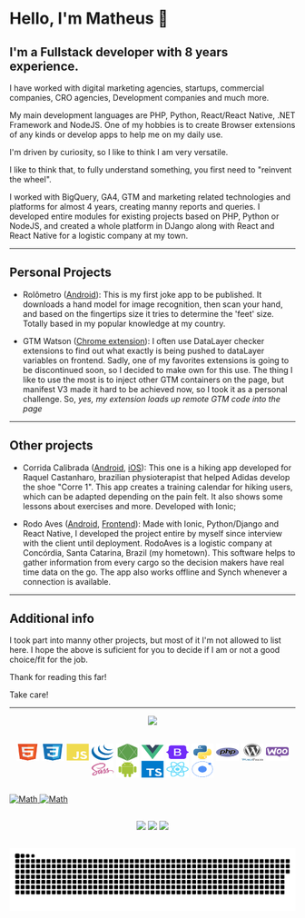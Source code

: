 

# Hello, I'm Matheus :wave:

## I'm a Fullstack developer with 8 years experience.

I have worked with digital marketing agencies, startups, commercial companies, CRO agencies, Development companies and much more. 

My main development languages are PHP, Python, React/React Native, .NET Framework and NodeJS. One of my hobbies is to create Browser extensions of any kinds or develop apps to help me on my daily use.

I'm driven by curiosity, so I like to think I am very versatile. 

I like to think that, to fully understand something, you first need to "reinvent the wheel".

I worked with BigQuery, GA4, GTM and marketing related technologies and platforms for almost 4 years, creating manny reports and queries. 
I developed entire modules for existing projects based on PHP, Python or NodeJS, and created a whole platform in DJango along with React and React Native for a logistic company at my town. 

---

## Personal Projects

* Rolômetro ([Android](https://play.google.com/store/apps/details?id=com.mallix.rolometro)): This is my first joke app to be published. It downloads a hand model for image recognition, then scan your hand, and based on the fingertips size it tries to determine the 'feet' size. Totally based in my popular knowledge at my country.

* GTM Watson ([Chrome extension](https://chromewebstore.google.com/detail/gtm-watson/mmejcjjlincimgicadmipokeopbhbapa)): I often use DataLayer checker extensions to find out what exactly is being pushed to dataLayer variables on frontend. Sadly, one of my favorites extensions is going to be discontinued soon, so I decided to make own for this use. The thing I like to use the most is to inject other GTM containers on the page, but manifest V3 made it hard to be achieved now, so I took it as a personal challenge. So, *yes, my extension loads up remote GTM code into the page*

---

## Other projects

* Corrida Calibrada ([Android](https://play.google.com/store/apps/details?id=com.corridacalibrada.app), [iOS](https://apps.apple.com/br/app/corrida-calibrada/id6450933419)): This one is a hiking app developed for Raquel Castanharo, brazilian physioterapist that helped Adidas develop the shoe "Corre 1". This app creates a training calendar for hiking users, which can be adapted depending on the pain felt. It also shows some lessons about exercises and more. Developed with Ionic;

* Rodo Aves ([Android](https://play.google.com/store/apps/details?id=com.rodoaves.app), [Frontend](http://app.rodoaves.com.br/)): Made with Ionic, Python/Django and React Native, I developed the project entire by myself since interview with the client until deployment. RodoAves is a logistic company at Concórdia, Santa Catarina, Brazil (my hometown). This software helps to gather information from every cargo so the decision makers have real time data on the go. The app also works offline and Synch whenever a connection is available.

---

## Additional info

I took part into manny other projects, but most of it I'm not allowed to list here. I hope the above is suficient for you to decide if I am or not a good choice/fit for the job. 

Thank for reading this far!

Take care!

 ---


<!-- most used start -->
<div align="center"> 
 
 <img height="180em" src="https://github-readme-stats.vercel.app/api/top-langs/?username=Matheus2212&layout=compact&langs_count=7&bg_color=101a26&title_color=E4562B&text_color=fff&icon_color=E4562B&hide_border=true"/>
 
</div>
<!-- most used end -->

##

<!-- icons start -->
<div align="center">
  
  <img align="center" alt="Math-HTML" height="30" width="40" src="https://raw.githubusercontent.com/devicons/devicon/master/icons/html5/html5-original.svg">
  
  <img align="center" alt="Math-CSS" height="30" width="40" src="https://raw.githubusercontent.com/devicons/devicon/master/icons/css3/css3-original.svg">
  
  <img align="center" alt="Math-Js" height="30" width="40" src="https://raw.githubusercontent.com/devicons/devicon/master/icons/javascript/javascript-plain.svg">
  
  <img align="center" alt="Math-jQuery" height="30" width="40" src="https://raw.githubusercontent.com/devicons/devicon/master/icons/jquery/jquery-plain.svg">
  
  <img align="center" alt="Math-Nodejs" height="30" width="40" src="https://raw.githubusercontent.com/devicons/devicon/master/icons/nodejs/nodejs-plain.svg">
  
  <img align="center" alt="Math-Vue" height="30" width="40" src="https://raw.githubusercontent.com/devicons/devicon/master/icons/vuejs/vuejs-original.svg">
  
  <img align="center" alt="Math-Bootstrap" height="30" width="40" src="https://raw.githubusercontent.com/devicons/devicon/master/icons/bootstrap/bootstrap-plain.svg">
  
  <img align="center" alt="Math-Python" height="30" width="40" src="https://raw.githubusercontent.com/devicons/devicon/master/icons/python/python-original.svg">
  
  <img align="center" alt="Math-Php" height="30" width="40" src="https://raw.githubusercontent.com/devicons/devicon/master/icons/php/php-original.svg">
  
  <img align="center" alt="Math-Wordpres" height="30" width="40" src="https://raw.githubusercontent.com/devicons/devicon/master/icons/wordpress/wordpress-original.svg">
  
  <img align="center" alt="Math-Woocommerce" height="30" width="40" src="https://raw.githubusercontent.com/devicons/devicon/master/icons/woocommerce/woocommerce-plain.svg">
  
  <img align="center" alt="Math-Sass" height="30" width="40" src="https://raw.githubusercontent.com/devicons/devicon/master/icons/sass/sass-original.svg">
  
  <img align="center" alt="Math-Android" height="30" width="40" src="https://raw.githubusercontent.com/devicons/devicon/master/icons/android/android-plain.svg">
  
  <img align="center" alt="Math-Ts" height="30" width="40" src="https://raw.githubusercontent.com/devicons/devicon/master/icons/typescript/typescript-original.svg">
  
  <img align="center" alt="Math-React" height="30" width="40" src="https://raw.githubusercontent.com/devicons/devicon/master/icons/react/react-original.svg">  
  
  <img align="center" alt="Math-ionic" height="30" width="40" src="https://raw.githubusercontent.com/devicons/devicon/master/icons/ionic/ionic-original.svg">
  
</div>

<!-- icons end -->

##

<!-- stats start -->
<div>
  <a href="https://github.com/Matheus2212" align="center">
   
   <img width="49%" height="180em" src="https://github-readme-streak-stats.herokuapp.com?user=Matheus2212&theme=tokyonight&hide_border=true&background=101A26&stroke=FFFFFF&border=FFFFFF&ring=E4562B&fire=1051E5&currStreakNum=FFFFFF&sideNums=FFFFFF&currStreakLabel=FFFFFF&sideLabels=FFFFFF&dates=1051E5" alt="Math" />
   
   <img width="49%" height="180em" src="https://github-readme-stats.vercel.app/api?username=Matheus2212&theme=tokyonight&show_icons=true&include_all_commits=true&count_private=true&bg_color=101a26&title_color=E4562B&text_color=fff&icon_color=1051E5&hide_border=true" alt="Math"/>
      
 </a>
</div>

<!-- stats end -->
  
  ##
 
 <!-- social start -->
<div align="center">
  <a href="https://instagram.com/matheus.f_marques" target="_blank"><img src="https://img.shields.io/badge/-Instagram-%23E4405F?style=for-the-badge&logo=instagram&logoColor=white" target="_blank"></a>
  <a href = "mailto:matheus.f.marques1998@gmail.com"><img src="https://img.shields.io/badge/-Gmail-%23333?style=for-the-badge&logo=gmail&logoColor=white" target="_blank"></a>
  <a href="https://www.linkedin.com/in/matheus-fmarques/" target="_blank"><img src="https://img.shields.io/badge/-LinkedIn-%230077B5?style=for-the-badge&logo=linkedin&logoColor=white" target="_blank"></a> 
 
 <!-- social end -->
 
 ##
 
  ![Snake animation](https://github.com/Matheus2212/Matheus2212/blob/output/github-contribution-grid-snake.svg)
 
</div>
